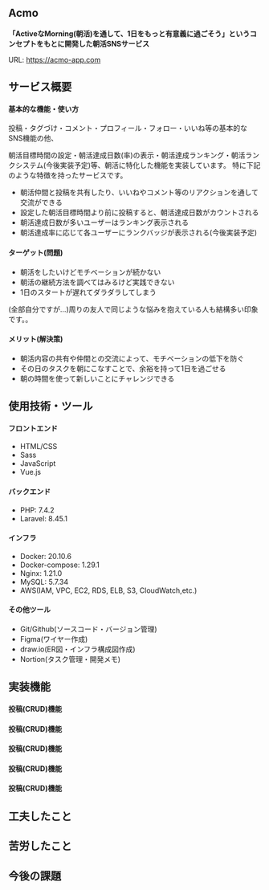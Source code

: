 ## Acmo

**「ActiveなMorning(朝活)を通して、1日をもっと有意義に過ごそう」**というコンセプトをもとに開発した**朝活SNSサービス**

URL: https://acmo-app.com

## サービス概要

#### 基本的な機能・使い方

投稿・タグづけ・コメント・プロフィール・フォロー・いいね等の基本的なSNS機能の他、

朝活目標時間の設定・朝活達成日数(率)の表示・朝活達成ランキング・朝活ランクシステム(今後実装予定)等、朝活に特化した機能を実装しています。
特に下記のような特徴を持ったサービスです。

* 朝活仲間と投稿を共有したり、いいねやコメント等のリアクションを通して交流ができる
* 設定した朝活目標時間より前に投稿すると、朝活達成日数がカウントされる
* 朝活達成日数が多いユーザーはランキング表示される
* 朝活達成率に応じて各ユーザーにランクバッジが表示される(今後実装予定)


#### ターゲット(問題)

* 朝活をしたいけどモチベーションが続かない
* 朝活の継続方法を調べてはみるけど実践できない
* 1日のスタートが遅れてダラダラしてしまう

(全部自分ですが…)周りの友人で同じような悩みを抱えている人も結構多い印象です。。

#### メリット(解決策)

* 朝活内容の共有や仲間との交流によって、モチベーションの低下を防ぐ
* その日のタスクを朝にこなすことで、余裕を持って1日を過ごせる
* 朝の時間を使って新しいことにチャレンジできる

## 使用技術・ツール

#### フロントエンド

* HTML/CSS
* Sass
* JavaScript
* Vue.js

#### バックエンド

* PHP: 7.4.2
* Laravel: 8.45.1

#### インフラ

* Docker: 20.10.6
* Docker-compose: 1.29.1
* Nginx: 1.21.0
* MySQL: 5.7.34
* AWS(IAM, VPC, EC2, RDS, ELB, S3, CloudWatch,etc.)

#### その他ツール

* Git/Github(ソースコード・バージョン管理)
* Figma(ワイヤー作成)
* draw.io(ER図・インフラ構成図作成)
* Nortion(タスク管理・開発メモ)

## 実装機能

#### 投稿(CRUD)機能

#### 投稿(CRUD)機能

#### 投稿(CRUD)機能

#### 投稿(CRUD)機能

#### 投稿(CRUD)機能


## 工夫したこと


## 苦労したこと


## 今後の課題
